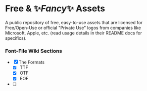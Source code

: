 # Free & :sparkles:*Fancy*:sparkles: Assets

A public repository of free, easy-to-use assets that are licensed for Free/Open-Use or official "Private Use" logos from companies like Microsoft, Apple, etc. (read usage details in their README docs for specifics).


### Font-File Wiki Sections

- [x] The Formats
	- [x] TTF
	- [x] OTF
	- [x] EOF
- [ ]


